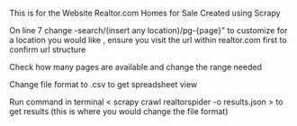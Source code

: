 This is for the Website Realtor.com Homes for Sale
Created using Scrapy

On line 7 change -search/(insert any location)/pg-{page}" to customize for a location you would like , ensure you visit the url within realtor.com first to confirm url structure

Check how many pages are available and change the range needed

Change file format to .csv to get spreadsheet view

Run command in terminal        < scrapy crawl realtorspider -o results.json >      to get results (this is where you would change the file format)
